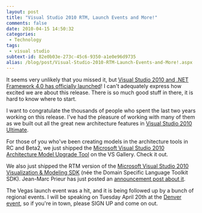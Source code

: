 ```yaml
---
layout: post
title: "Visual Studio 2010 RTM, Launch Events and More!"
comments: false
date: 2010-04-15 14:50:32
categories:
 - Technology
tags:
 - visual studio
subtext-id: 82e0b03e-273c-45c6-9350-a1e0e96d9735
alias: /blog/post/Visual-Studio-2010-RTM-Launch-Events-and-More!.aspx
---
```


It seems very unlikely that you missed it, but [Visual Studio 2010 and .NET
Framework 4.0 has officially
launched](http://blogs.msdn.com/somasegar/archive/2010/04/11/announcing-visual-studio-2010-and-net-framework-4.aspx)!
I can't adequately express how excited we are about this release. There is so
much good stuff in there, it is hard to know where to start.

I want to congratulate the thousands of people who spent the last two years
working on this release. I've had the pleasure of working with many of them as
we built out all the great new architecture features in [Visual Studio 2010
Ultimate](http://www.microsoft.com/visualstudio/en-us/products/2010-editions/ultimate).

For those of you who've been creating models in the architecture tools in RC
and Beta2, we just shipped the [Microsoft Visual Studio 2010 Architecture Model
Upgrade
Tool](http://visualstudiogallery.msdn.microsoft.com/en-us/eb401aac-2926-4043-b355-7d2ede848541)
on the VS Gallery. Check it out.

We also just shipped the RTM version of the [Microsoft Visual Studio 2010
Visualization & Modeling
SDK](http://www.microsoft.com/downloads/details.aspx?FamilyID=0def949d-2933-49c3-ac50-e884e0ff08a7&displaylang=en)
(n&eacute;e the Domain Specific Language Toolkit SDK). Jean-Marc Prieur has just
posted an [announcement post about
it](http://blogs.msdn.com/jmprieur/archive/2010/04/12/the-rtm-version-of-the-visual-studio-modeling-and-visualization-sdk-is-now-available.aspx).

The Vegas launch event was a hit, and it is being followed up by a bunch of
regional events. I will be speaking on Tuesday April 20th at the [Denver
event](http://www.communitymegaphone.com/ShowEvent.aspx?EventID=2769), so if
you're in town, please SIGN UP and come on out.
